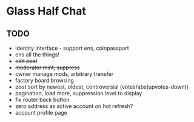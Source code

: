 # Glass Half Chat

## TODO

* identity interface - support ens, coinpassport
* ens all the things!
* ~~edit post~~
* ~~moderator mint, suppress~~
* owner manage mods, arbitrary transfer
* factory board browsing
* post sort by newest, oldest, controversial (votes/abs(upvotes-down))
* pagination, load more, suppression level to display
* fix router back button
* zero address as active account on hot refresh?
* account profile page
